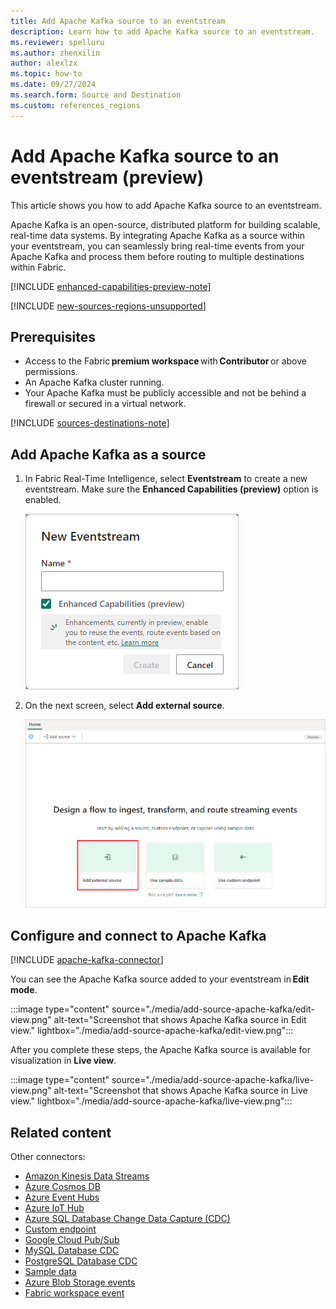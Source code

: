 ```yaml
---
title: Add Apache Kafka source to an eventstream
description: Learn how to add Apache Kafka source to an eventstream.
ms.reviewer: spelluru
ms.author: zhenxilin
author: alexlzx
ms.topic: how-to
ms.date: 09/27/2024
ms.search.form: Source and Destination
ms.custom: references_regions
---
```


# Add Apache Kafka source to an eventstream (preview)
This article shows you how to add Apache Kafka source to an eventstream. 

Apache Kafka is an open-source, distributed platform for building scalable, real-time data systems. By integrating Apache Kafka as a source within your eventstream, you can seamlessly bring real-time events from your Apache Kafka and process them before routing to multiple destinations within Fabric.

[!INCLUDE [enhanced-capabilities-preview-note](./includes/enhanced-capabilities-preview-note.md)]

[!INCLUDE [new-sources-regions-unsupported](./includes/new-sources-regions-unsupported.md)]

## Prerequisites 

- Access to the Fabric **premium workspace** with **Contributor** or above permissions.
- An Apache Kafka cluster running. 
- Your Apache Kafka must be publicly accessible and not be behind a firewall or secured in a virtual network.  

[!INCLUDE [sources-destinations-note](./includes/sources-destinations-note.md)]


## Add Apache Kafka as a source 

1. In Fabric Real-Time Intelligence, select **Eventstream** to create a new eventstream. Make sure the **Enhanced Capabilities (preview)** option is enabled.

   ![A screenshot of creating a new eventstream.](media/external-sources/new-eventstream.png)

2. On the next screen, select **Add external source**.

   ![A screenshot of selecting Add external source.](media/external-sources/add-external-source.png)

## Configure and connect to Apache Kafka

[!INCLUDE [apache-kafka-connector](./includes/apache-kafka-source-connector.md)]

You can see the Apache Kafka source added to your eventstream in **Edit mode**.  

:::image type="content" source="./media/add-source-apache-kafka/edit-view.png" alt-text="Screenshot that shows Apache Kafka source in Edit view." lightbox="./media/add-source-apache-kafka/edit-view.png":::

After you complete these steps, the Apache Kafka source is available for visualization in **Live view**.

:::image type="content" source="./media/add-source-apache-kafka/live-view.png" alt-text="Screenshot that shows Apache Kafka source in Live view." lightbox="./media/add-source-apache-kafka/live-view.png":::


## Related content

Other connectors:

- [Amazon Kinesis Data Streams](add-source-amazon-kinesis-data-streams.md)
- [Azure Cosmos DB](add-source-azure-cosmos-db-change-data-capture.md)
- [Azure Event Hubs](add-source-azure-event-hubs.md)
- [Azure IoT Hub](add-source-azure-iot-hub.md)
- [Azure SQL Database Change Data Capture (CDC)](add-source-azure-sql-database-change-data-capture.md)
- [Custom endpoint](add-source-custom-app.md)
- [Google Cloud Pub/Sub](add-source-google-cloud-pub-sub.md) 
- [MySQL Database CDC](add-source-mysql-database-change-data-capture.md)
- [PostgreSQL Database CDC](add-source-postgresql-database-change-data-capture.md)
- [Sample data](add-source-sample-data.md)
- [Azure Blob Storage events](add-source-azure-blob-storage.md)
- [Fabric workspace event](add-source-fabric-workspace.md)
